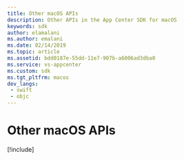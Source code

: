 ```yaml
---
title: Other macOS APIs
description: Other APIs in the App Center SDK for macOS
keywords: sdk
author: elamalani
ms.author: emalani
ms.date: 02/14/2019
ms.topic: article
ms.assetid: bdd0187e-55dd-11e7-907b-a6006ad3dba0
ms.service: vs-appcenter
ms.custom: sdk
ms.tgt_pltfrm: macos
dev_langs:  
 - swift
 - objc
---
```


# Other macOS APIs

[!include[](apple.md)]
